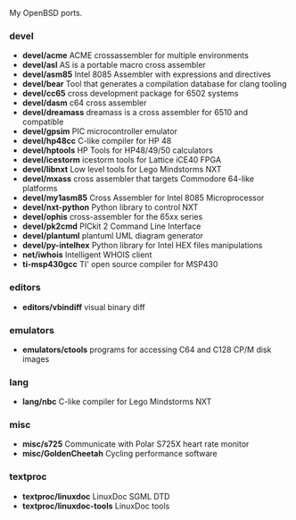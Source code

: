 My OpenBSD ports.

### devel

* **devel/acme** ACME crossassembler for multiple environments
* **devel/asl** AS is a portable macro cross assembler
* **devel/asm85** Intel 8085 Assembler with expressions and directives
* **devel/bear** Tool that generates a compilation database for clang tooling
* **devel/cc65** cross development package for 6502 systems
* **devel/dasm** c64 cross assembler
* **devel/dreamass** dreamass is a cross assembler for 6510 and compatible
* **devel/gpsim** PIC microcontroller emulator
* **devel/hp48cc** C-like compiler for HP 48
* **devel/hptools** HP Tools for HP48/49/50 calculators
* **devel/icestorm** icestorm tools for Lattice iCE40 FPGA
* **devel/libnxt** Low level tools for Lego Mindstorms NXT
* **devel/mxass** cross assembler that targets Commodore 64-like platforms
* **devel/my1asm85** Cross Assembler for Intel 8085 Microprocessor
* **devel/nxt-python** Python library to control NXT
* **devel/ophis** cross-assembler for the 65xx series
* **devel/pk2cmd** PICkit 2 Command Line Interface
* **devel/plantuml** plantuml UML diagram generator
* **devel/py-intelhex** Python library for Intel HEX files manipulations
* **net/iwhois** Intelligent WHOIS client
* **ti-msp430gcc** TI' open source compiler for MSP430

### editors

* **editors/vbindiff** visual binary diff

### emulators

* **emulators/ctools** programs for accessing C64 and C128 CP/M disk images

### lang

* **lang/nbc** C-like compiler for Lego Mindstorms NXT

### misc

* **misc/s725** Communicate with Polar S725X heart rate monitor
* **misc/GoldenCheetah** Cycling performance software

### textproc

* **textproc/linuxdoc** LinuxDoc SGML DTD
* **textproc/linuxdoc-tools** LinuxDoc tools


